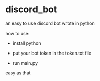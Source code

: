 # discord_bot
an easy to use discord bot wrote in python

how to use:
- install python

- put your bot token in the token.txt file

- run main.py

easy as that